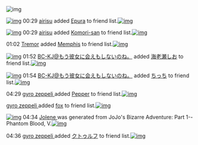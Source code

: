 ![img](http://gdrive-cdn.herokuapp.com/537b65a5bc09f0000721dda7/512px-barcode.png)

[![img](http://www.deviantsart.com/3mdslb4.jpeg)](http://www.barcodekanojo.com/user/490389/airisu) 00:29 [airisu](http://www.barcodekanojo.com/user/490389/airisu) added [Epura](http://www.barcodekanojo.com/kanojo/731467/Epura) to friend list.[![img](http://www.deviantsart.com/2u6fbo.png)](http://www.barcodekanojo.com/kanojo/731467/Epura) 

[![img](http://www.deviantsart.com/3mdslb4.jpeg)](http://www.barcodekanojo.com/user/490389/airisu) 00:29 [airisu](http://www.barcodekanojo.com/user/490389/airisu) added [Komori-san](http://www.barcodekanojo.com/kanojo/2155063/Komori-san) to friend list.[![img](http://www.deviantsart.com/q5m95j.png)](http://www.barcodekanojo.com/kanojo/2155063/Komori-san) 

01:02 [Tremor](http://www.barcodekanojo.com/user/500588/Tremor) added [Memphis](http://www.barcodekanojo.com/kanojo/2923373/Memphis) to friend list.[![img](http://www.deviantsart.com/14uur85.png)](http://www.barcodekanojo.com/kanojo/2923373/Memphis) 

[![img](http://www.deviantsart.com/2l905sv.jpeg)](http://www.barcodekanojo.com/user/276669/BC-KJ%40%E3%82%82%E3%81%86%E5%BD%BC%E5%A5%B3%E3%81%AB%E4%BC%9A%E3%81%88%E3%82%82%E3%81%97%E3%81%AA%E3%81%84%E3%81%AE%E3%81%AD%E3%80%82) 01:52 [BC-KJ@もう彼女に会えもしないのね。](http://www.barcodekanojo.com/user/276669/BC-KJ%40%E3%82%82%E3%81%86%E5%BD%BC%E5%A5%B3%E3%81%AB%E4%BC%9A%E3%81%88%E3%82%82%E3%81%97%E3%81%AA%E3%81%84%E3%81%AE%E3%81%AD%E3%80%82) added [海老瀬しお](http://www.barcodekanojo.com/kanojo/2466839/%E6%B5%B7%E8%80%81%E7%80%AC%E3%81%97%E3%81%8A) to friend list.[![img](http://www.deviantsart.com/fc11ha.png)](http://www.barcodekanojo.com/kanojo/2466839/%E6%B5%B7%E8%80%81%E7%80%AC%E3%81%97%E3%81%8A) 

[![img](http://www.deviantsart.com/2l905sv.jpeg)](http://www.barcodekanojo.com/user/276669/BC-KJ%40%E3%82%82%E3%81%86%E5%BD%BC%E5%A5%B3%E3%81%AB%E4%BC%9A%E3%81%88%E3%82%82%E3%81%97%E3%81%AA%E3%81%84%E3%81%AE%E3%81%AD%E3%80%82) 01:54 [BC-KJ@もう彼女に会えもしないのね。](http://www.barcodekanojo.com/user/276669/BC-KJ%40%E3%82%82%E3%81%86%E5%BD%BC%E5%A5%B3%E3%81%AB%E4%BC%9A%E3%81%88%E3%82%82%E3%81%97%E3%81%AA%E3%81%84%E3%81%AE%E3%81%AD%E3%80%82) added [ちっち](http://www.barcodekanojo.com/kanojo/2750690/%E3%81%A1%E3%81%A3%E3%81%A1) to friend list.[![img](http://www.deviantsart.com/3fk9cgl.png)](http://www.barcodekanojo.com/kanojo/2750690/%E3%81%A1%E3%81%A3%E3%81%A1) 

04:29 [gyro zeppeli ](http://www.barcodekanojo.com/user/500771/gyro%20zeppeli%20) added [Pepper](http://www.barcodekanojo.com/kanojo/2522824/Pepper) to friend list.[![img](http://www.deviantsart.com/1r6vo7u.png)](http://www.barcodekanojo.com/kanojo/2522824/Pepper) 

[gyro zeppeli ](http://www.barcodekanojo.com/user/500771/gyro%20zeppeli%20) added [fox](http://www.barcodekanojo.com/kanojo/3181562/fox) to friend list.[![img](http://www.deviantsart.com/2jc5pol.png)](http://www.barcodekanojo.com/kanojo/3181562/fox) 

[![img](http://www.deviantsart.com/sghmmc.png)](http://www.barcodekanojo.com/kanojo/3193825/Jolene%20) 04:34 [Jolene ](http://www.barcodekanojo.com/kanojo/3193825/Jolene%20) was generated from JoJo's Bizarre Adventure: Part 1--Phantom Blood, V.[![img](http://www.deviantsart.com/3b3m608.jpeg)](http://www.barcodekanojo.com/product_images/barcode/6019789/1427744002/JoJo%27s%20Bizarre%20Adventure%3A%20Part%201--Phantom%20Blood%2C%20V.jpg) 

04:36 [gyro zeppeli ](http://www.barcodekanojo.com/user/500771/gyro%20zeppeli%20) added [クトゥルフ](http://www.barcodekanojo.com/kanojo/2611895/%E3%82%AF%E3%83%88%E3%82%A5%E3%83%AB%E3%83%95) to friend list.[![img](http://www.deviantsart.com/3pfgq7b.png)](http://www.barcodekanojo.com/kanojo/2611895/%E3%82%AF%E3%83%88%E3%82%A5%E3%83%AB%E3%83%95) 

